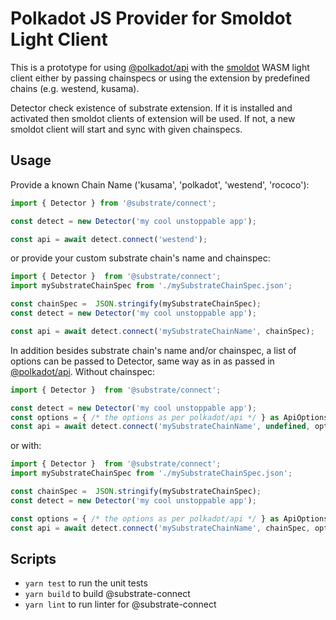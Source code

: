 # Polkadot JS Provider for Smoldot Light Client

This is a prototype for using [@polkadot/api](https://polkadot.js.org/docs/api/start)
with the [smoldot](https://npmjs.com/package/smoldot) WASM light client either by 
passing chainspecs or using the extension by predefined chains (e.g. westend, kusama).

Detector check existence of substrate extension. If it is installed and activated then
smoldot clients of extension will be used. If not, a new smoldot client will start and
sync with given chainspecs.

## Usage
Provide a known Chain Name ('kusama', 'polkadot', 'westend', 'rococo'):
```js
import { Detector } from '@substrate/connect';

const detect = new Detector('my cool unstoppable app');

const api = await detect.connect('westend');
```

or provide your custom substrate chain's name and chainspec:

```js
import { Detector }  from '@substrate/connect';
import mySubstrateChainSpec from './mySubstrateChainSpec.json';

const chainSpec =  JSON.stringify(mySubstrateChainSpec);
const detect = new Detector('my cool unstoppable app');

const api = await detect.connect('mySubstrateChainName', chainSpec);
```

In addition besides substrate chain's name and/or chainspec, a list of options can be passed
to Detector, same way as in  as passed in [@polkadot/api](https://polkadot.js.org/docs/api/start).
Without chainspec:
```js
import { Detector }  from '@substrate/connect';

const detect = new Detector('my cool unstoppable app');
const options = { /* the options as per polkadot/api */ } as ApiOptions;
const api = await detect.connect('mySubstrateChainName', undefined, options);
```
or with:
```js
import { Detector }  from '@substrate/connect';
import mySubstrateChainSpec from './mySubstrateChainSpec.json';

const chainSpec =  JSON.stringify(mySubstrateChainSpec);
const detect = new Detector('my cool unstoppable app');

const options = { /* the options as per polkadot/api */ } as ApiOptions;
const api = await detect.connect('mySubstrateChainName', chainSpec, options);
```

## Scripts

* `yarn test` to run the unit tests
* `yarn build` to build @substrate-connect
* `yarn lint` to run linter for @substrate-connect
